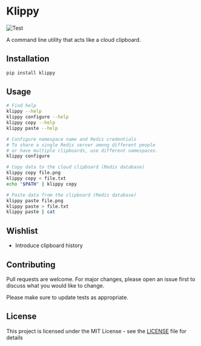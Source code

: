 # Klippy

![Test](https://github.com/ikhurramraza/klippy/workflows/Test/badge.svg)

A command line utility that acts like a cloud clipboard.

## Installation

```bash
pip install klippy
```

## Usage

```bash
# Find help
klippy --help
klippy configure --help
klippy copy --help
klippy paste --help

# Configure namespace name and Redis credentials
# To share a single Redis server among different people
# or have multiple clipboards, use different namespaces.
klippy configure

# Copy data to the cloud clipboard (Redis database)
klippy copy file.png
klippy copy < file.txt
echo "$PATH" | klippy copy

# Paste data from the clipboard (Redis database)
klippy paste file.png
klippy paste > file.txt
klippy paste | cat
```

## Wishlist

- Introduce clipboard history

## Contributing
Pull requests are welcome. For major changes, please open an issue first to discuss what you would like to change.

Please make sure to update tests as appropriate.

## License

This project is licensed under the MIT License - see the [LICENSE](LICENSE) file for details

